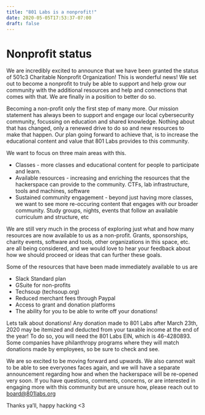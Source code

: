 ```yaml
---
title: "801 Labs is a nonprofit!"
date: 2020-05-05T17:53:37-07:00
draft: false
---
```


# Nonprofit status
We are incredibly excited to announce that we have been granted the status of 501c3 Charitable Nonprofit Organization! This is wonderful news! We set out to become a nonprofit to truly be able to support and help grow our community with the additional resources and help and connections that comes with that. We are finally in a position to better do so.

Becoming a non-profit only the first step of many more. Our mission statement has always been to support and engage our local cybersecurity community, focussing on education and shared knowledge. Nothing about that has changed, only a renewed drive to do so and new resources to make that happen. Our plan going forward to achieve that, is to increase the educational content and value that 801 Labs provides to this community.

We want to focus on three main areas with this. 
* Classes - more classes and educational content for people to participate and learn.
* Available resources - increasing and enriching the resources that the hackerspace can provide to the community. CTFs, lab infrastructure, tools and machines, software
* Sustained community engagement - beyond just having more classes, we want to see more re-occuring content that engages with our broader community. Study groups,<insert topic> nights, events that follow an available curriculum and structure, etc

We are still very much in the process of exploring just what and how many resources are now available to us as a non-profit. Grants, sponsorships, charity events, software and tools, other organizations in this space, etc. are all being considered, and we would love to hear your feedback about how we should proceed or ideas that can further these goals.

Some of the resources that have been made immediately available to us are
* Slack Standard plan
* GSuite for non-profits
* Techsoup (techsoup.org)
* Reduced merchant fees through Paypal
* Access to grant and donation platforms
* The ability for you to be able to write off your donations!

Lets talk about donations! Any donation made to 801 Labs after March 23th, 2020 may be itemized and deducted from your taxable income at the end of the year! To do so, you will need the 801 Labs EIN, which is 46-4280893. Some companies have philanthropy programs where they will match donations made by employees, so be sure to check and see.

We are so excited to be moving forward and upwards. We also cannot wait to be able to see everyones faces again, and we will have a separate announcement regarding how and when the hackerspace will be re-opened very soon. If you have questions, comments, concerns, or are interested in engaging more with this community but are unsure how, please reach out to board@801labs.org

Thanks ya’ll, happy hacking <3
